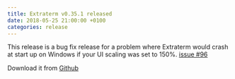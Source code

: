 ```yaml
---
title: Extraterm v0.35.1 released
date: 2018-05-25 21:00:00 +0100
categories: release
---
```


This release is a bug fix release for a problem where Extraterm would crash
at start up on Windows if your UI scaling was set to 150%.
[issue #96](https://github.com/sedwards2009/extraterm/issues/96)

Download it from [Github](https://github.com/sedwards2009/extraterm/releases/tag/v0.35.1)
